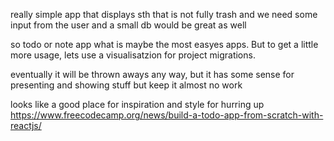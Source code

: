 really simple app that displays sth that is not fully trash and we need some input from the user
and a small db would be great as well

so todo or note app what is maybe the most easyes apps. But to get a little more usage, lets use
a visualisatzion for project migrations.

eventually it will be thrown aways any way, but it has some sense for presenting and showing stuff
but keep it almost no work

looks like a good place for inspiration and style for hurring up
https://www.freecodecamp.org/news/build-a-todo-app-from-scratch-with-reactjs/ 
